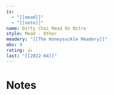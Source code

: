 ```yaml
---
is:
  - "[[mead]]"
  - "[[note]]"
name: Dirty Chai Mead On Nitro
style: Mead - Other
meadery: "[[The Honeysuckle Meadery]]"
abv: 9
rating: 👍
last: "[[2022-04]]"
---
```

# Notes

